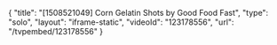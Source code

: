 {
    "title": "[1508521049] Corn Gelatin Shots by Good Food Fast",
    "type": "solo",
    "layout": "iframe-static",
    "videoId": "123178556",
    "url": "\/tvpembed\/123178556"
}